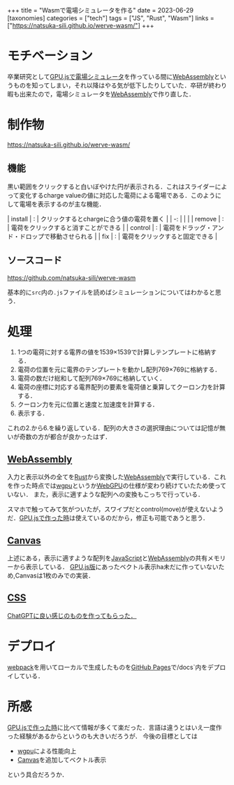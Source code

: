 +++
title = "Wasmで電場シミュレータを作る"
date = 2023-06-29
[taxonomies]
categories = ["tech"]
tags = ["JS", "Rust", "Wasm"]
links = ["https://natsuka-sili.github.io/werve-wasm/"]
+++

# モチベーション
卒業研究として[GPU.jsで電場シミュレータ](../post/t2-werve-gpujs)を作っている間に[WebAssembly](https://webassembly.org)というものを知ってしまい，それ以降はやる気が低下したりしていた．卒研が終わり暇も出来たので，電場シミュレータを[WebAssembly](https://webassembly.org)で作り直した．
# 制作物
<https://natsuka-sili.github.io/werve-wasm/>
## 機能
黒い範囲をクリックすると白いぼやけた円が表示される．これはスライダーによって変化するcharge valueの値に対応した電荷による電場である．このようにして電場を表示するのが主な機能．

| install | : | クリックするとchargeに合う値の電荷を置く |
| -: | | |
| remove | : | 電荷をクリックすると消すことができる |
| control | : | 電荷をドラッグ・アンド・ドロップで移動させられる |
| fix | : | 電荷をクリックすると固定できる |

## ソースコード
<https://github.com/natsuka-sili/werve-wasm>

基本的に`src`内の`.js`ファイルを読めばシミュレーションについてはわかると思う．

# 処理
1. 1つの電荷に対する電界の値を1539×1539で計算しテンプレートに格納する．
1. 電荷の位置を元に電界のテンプレートを動かし配列769×769に格納する．
1. 電荷の数だけ総和して配列769×769に格納していく．
1. 電荷の座標に対応する電界配列の要素を電荷値と乗算してクーロン力を計算する．
1. クーロン力を元に位置と速度と加速度を計算する．
1. 表示する．

これの2.から6.を繰り返している．配列の大きさの選択理由については記憶が無いが奇数の方が都合が良かったはず．

## [WebAssembly](https://webassembly.org)
入力と表示以外の全てを[Rust](https://www.rust-lang.org/ja)から変換した[WebAssembly](https://webassembly.org)で実行している．これを作った時点では[wgpu](https://wgpu.rs)というか[WebGPU](https://www.w3.org/TR/webgpu/)の仕様が変わり続けていたため使っていない．
また，表示に適すような配列への変換もこっちで行っている．

スマホで触ってみて気がついたが，スワイプだとcontrol(move)が使えないようだ．[GPU.jsで作った時](../post/t2-werve-gpujs)は使えているのだから，修正も可能であうと思う．

## [Canvas](https://developer.mozilla.org/ja/docs/Web/HTML/Element/canvas)
上述にある，表示に適すような配列を[JavaScript](https://developer.mozilla.org/ja/docs/Web/JavaScript)と[WebAssembly](https://webassembly.org)の共有メモリーから表示している．
[GPU.js版](https://github.com/natsuka-sili/werve-gpujs)にあったベクトル表示ha未だに作っていないため,Canvasは1枚のみでの実装．

## [CSS](https://developer.mozilla.org/ja/docs/Learn/Getting_started_with_the_web/CSS_basics)
[ChatGPTに良い感じのものを作ってもらった．](https://poe.com/s/XGTlkiRiyR4deC8lfmIx)

# デプロイ
[webpack](https://webpack.js.org/)を用いてローカルで生成したものを[GitHub Pages](https://docs.github.com/ja/pages/getting-started-with-github-pages/about-github-pages)で/docs`内をデプロイしている．

# 所感
[GPU.jsで作った時](../post/t2-werve-gpujs)に比べて情報が多くて楽だった．言語は違うとはいえ一度作った経験があるからというのも大きいだろうが．
今後の目標としては
- [wgpu](https://wgpu.rs)による性能向上
- [Canvas](https://developer.mozilla.org/ja/docs/Web/HTML/Element/canvas)を追加してベクトル表示

という具合だろうか．